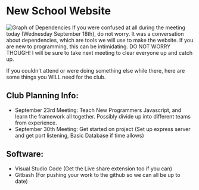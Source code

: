 # New School Website
![Graph of Dependencies](https://i.imgur.com/ptNXrkC.png)
If you were confused at all during the meeting today (Wednesday September 18th), do not worry. It was a conversation about dependencies, which are tools we will use to make the website. If you are new to programming, this can be intimidating. DO NOT WORRY THOUGH! I will be sure to take next meeting to clear everyone up and catch up.

If you couldn't attend or were doing something else while there, here are some things you WILL need for the club.

Club Planning Info:
---------------------------
- September 23rd Meeting: Teach New Programmers Javascript, and learn the framework all together. Possibly divide up into different teams from experience.
- September 30th Meeting: Get started on project (Set up express server and get port listening, Basic Database if time allows)

Software:
-----------------------------
- Visual Studio Code (Get the Live share extension too if you can)
- Gitbash (For pushing your work to the github so we can all be up to date)
